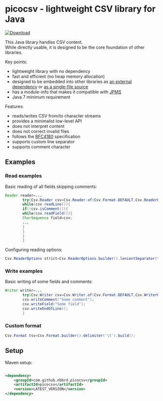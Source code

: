 # picocsv - lightweight CSV library for Java

[![Download](https://img.shields.io/github/release/nbbrd/picocsv.svg)](https://github.com/nbbrd/picocsv/releases/latest)

This Java library handles CSV content.  
While directly usable, it is designed to be the core foundation of other libraries.

Key points:

- lightweight library with no dependency
- fast and efficient (no heap memory allocation)
- designed to be embedded into other libraries
  as [an external dependency](https://search.maven.org/artifact/com.github.nbbrd.picocsv/picocsv)
  or [as a single-file source](https://github.com/nbbrd/picocsv/blob/develop/src/main/java/nbbrd/picocsv/Csv.java)
- has a module-info that makes it compatible with [JPMS](https://www.baeldung.com/java-9-modularity)
- Java 7 minimum requirement

Features:

- reads/writes CSV from/to character streams
- provides a minimalist low-level API
- does not interpret content
- does not correct invalid files
- follows the [RFC4180](https://tools.ietf.org/html/rfc4180) specification
- supports custom line separator
- supports comment character

## Examples

### Read examples

Basic reading of all fields skipping comments:

```java
Reader reader=...
        try(Csv.Reader csv=Csv.Reader.of(Csv.Format.DEFAULT,Csv.ReaderOptions.DEFAULT,reader,Csv.DEFAULT_CHAR_BUFFER_SIZE)){
        while(csv.readLine()){
        if(!csv.isComment()){
        while(csv.readField()){
        CharSequence field=csv;
        ...
        }
        }
        }
        }
```

Configuring reading options:

```java
Csv.ReaderOptions strict=Csv.ReaderOptions.builder().lenientSeparator(false).build();
```

### Write examples

Basic writing of some fields and comments:

```java
Writer writer=...
        try(Csv.Writer csv=Csv.Writer.of(Csv.Format.DEFAULT,Csv.WriterOptions.DEFAULT,writer,Csv.DEFAULT_CHAR_BUFFER_SIZE)){
        csv.writeComment("Some comment");
        csv.writeField("Some field");
        csv.writeEndOfLine();
        }
```

### Custom format

```java
Csv.Format tsv=Csv.Format.builder().delimiter('\t').build();
```

## Setup

Maven setup:

```xml

<dependency>
    <groupId>com.github.nbbrd.picocsv</groupId>
    <artifactId>picocsv</artifactId>
    <version>LATEST_VERSION</version>
</dependency>
```
